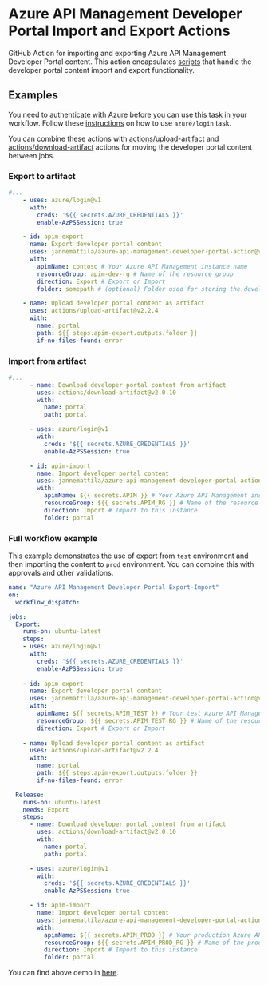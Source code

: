 # Azure API Management Developer Portal Import and Export Actions

GitHub Action for importing and exporting Azure API Management Developer Portal content.
This action encapsulates [scripts](https://github.com/JanneMattila/azure-api-management-developer-portal-import-and-export-scripts)
that handle the developer portal content import and export functionality.

## Examples

You need to authenticate with Azure before you can use this task in your workflow.
Follow these [instructions](https://github.com/Azure/login) on how to
use `azure/login` task.

You can combine these actions with 
[actions/upload-artifact](https://github.com/actions/upload-artifact) and
[actions/download-artifact](https://github.com/actions/download-artifact)
actions for moving the developer portal content between jobs.

### Export to artifact

```yml
#...
    - uses: azure/login@v1
      with:
        creds: '${{ secrets.AZURE_CREDENTIALS }}'
        enable-AzPSSession: true

    - id: apim-export
      name: Export developer portal content
      uses: jannemattila/azure-api-management-developer-portal-action@v1
      with:
        apimName: contoso # Your Azure API Management instance name
        resourceGroup: apim-dev-rg # Name of the resource group
        direction: Export # Export or Import
        folder: somepath # (optional) Folder used for storing the developer portal content

    - name: Upload developer portal content as artifact
      uses: actions/upload-artifact@v2.2.4
      with:
        name: portal
        path: ${{ steps.apim-export.outputs.folder }}
        if-no-files-found: error
```

### Import from artifact

```yml
#...
      - name: Download developer portal content from artifact
        uses: actions/download-artifact@v2.0.10
        with:
          name: portal
          path: portal

      - uses: azure/login@v1
        with:
          creds: '${{ secrets.AZURE_CREDENTIALS }}'
          enable-AzPSSession: true

      - id: apim-import
        name: Import developer portal content
        uses: jannemattila/azure-api-management-developer-portal-action@v1
        with:
          apimName: ${{ secrets.APIM }} # Your Azure API Management instance name
          resourceGroup: ${{ secrets.APIM_RG }} # Name of the resource group
          direction: Import # Import to this instance
          folder: portal
```

### Full workflow example

This example demonstrates the use of export from `test` environment
and then importing the content to `prod` environment. You
can combine this with approvals and other validations. 

```yml
name: "Azure API Management Developer Portal Export-Import"
on:
  workflow_dispatch:

jobs:
  Export:
    runs-on: ubuntu-latest
    steps:
    - uses: azure/login@v1
      with:
        creds: '${{ secrets.AZURE_CREDENTIALS }}'
        enable-AzPSSession: true
        
    - id: apim-export
      name: Export developer portal content
      uses: jannemattila/azure-api-management-developer-portal-action@v1
      with:
        apimName: ${{ secrets.APIM_TEST }} # Your test Azure API Management instance name
        resourceGroup: ${{ secrets.APIM_TEST_RG }} # Name of the resource group
        direction: Export # Export or Import
        
    - name: Upload developer portal content as artifact
      uses: actions/upload-artifact@v2.2.4
      with:
        name: portal
        path: ${{ steps.apim-export.outputs.folder }}
        if-no-files-found: error

  Release:
    runs-on: ubuntu-latest
    needs: Export
    steps:
      - name: Download developer portal content from artifact
        uses: actions/download-artifact@v2.0.10
        with:
          name: portal
          path: portal

      - uses: azure/login@v1
        with:
          creds: '${{ secrets.AZURE_CREDENTIALS }}'
          enable-AzPSSession: true

      - id: apim-import
        name: Import developer portal content
        uses: jannemattila/azure-api-management-developer-portal-action@v1
        with:
          apimName: ${{ secrets.APIM_PROD }} # Your production Azure API Management instance name
          resourceGroup: ${{ secrets.APIM_PROD_RG }} # Name of the production resource group
          direction: Import # Import to this instance
          folder: portal
```

You can find above demo in [here](https://github.com/JanneMattila/github-actions-demos/blob/main/.github/workflows/azure-api-management.yml).
